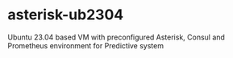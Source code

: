 # asterisk-ub2304
Ubuntu 23.04 based VM with preconfigured Asterisk, Consul and Prometheus environment for Predictive system
